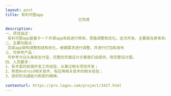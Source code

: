 ```yaml
---                
layout: post       
title: 有利可图app
                                已完成
           
description: 
一、项目描述：
 有利可图app是基于一个开源app系统进行修改，思路调整和优化。这次开发，主要是在原来系统的基础上，对功能，架构和页面进行调整，调整完成后打包为apk文件并发布到对应的平台，没有太多的业务逻辑，暂时也不需要跟服务器端打通。。
二、主要功能点：
 完成app架构调整和结构优化，根据需求进行调整，并进行打包和发布
三、可参考产品：
 可参考今日头条和支付宝，完整的页面设计方案我们会提供，附完整设计图。 
四、人员要求：
1、有丰富的前端开发工作经验，从事过相关项目开发；
2、熟悉Android相关技术，有应用相关技术的相关经验；
3、良好的沟通能力和契约精神。
     
contenturl: https://pro.lagou.com/project/3427.html      
---                 
```

